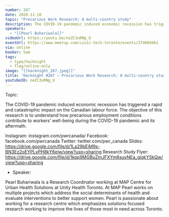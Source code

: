 ```yaml
---
number: 267
date: 2020-11-10
topic: "Precarious Work Research: A multi-country study"
description: The COVID-19 pandemic induced economic recession has triggered a rapid and catastrophic impact on the Canadian labour force. The objective of this research is to understand how precarious employment conditions contribute to workers’ well-being during the COVID-19 pandemic and its aftermath.
speakers:
  - "[[Pearl Buhariwala]]"
videoUrl: https://youtu.be/neZC3uRNg_U
eventUrl: https://www.meetup.com/civic-tech-toronto/events/274069461
via: online
booker: Sam
tags:
  - type/hacknight
  - flag/online-only
image: "[[hacknight_267.jpeg]]"
title: 'Hacknight #267 – Precarious Work Research: A multi-country study'
youtubeID: neZC3uRNg_U
---
```


Topic:

The COVID-19 pandemic induced economic recession has triggered a rapid and catastrophic impact on the Canadian labour force. The objective of this research is to understand how precarious employment conditions contribute to workers’ well-being during the COVID-19 pandemic and its aftermath.

Instagram: instagram.com/pwrcanada/
Facebook: facebook.com/pwrcanada
Twitter: twitter.com/pwr_canada
Slides: https://drive.google.com/file/d/1La29bEiM9s-BN3Ez2oEYPLxPH8kY6ejw/view?usp=sharing
Research Study Flyer: https://drive.google.com/file/d/1kqp9MGBuZmJFXYm6suyNEa_giqkYSkQw/view?usp=sharing

+ Speaker:

Pearl Buhariwala is a Research Coordinator working at MAP Centre for Urban Health Solutions at Unity Health Toronto. At MAP Pearl works on multiple projects which address the social determinants of health and evaluate interventions to better support women. Pearl is passionate about working for a research centre which emphasizes solutions focused research working to improve the lives of those most in need across Toronto.

